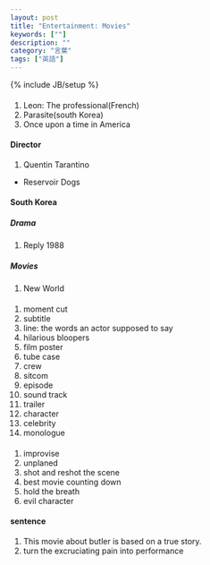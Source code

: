 ```yaml
---
layout: post
title: "Entertainment: Movies"
keywords: [""]
description: ""
category: "言葉"
tags: ["英語"]
---
```

{% include JB/setup %}

#### 
1. Leon: The professional(French) 
2. Parasite(south Korea)
3. Once upon a time in America


#### Director
1. Quentin Tarantino
- Reservoir Dogs

#### South Korea

##### Drama
1. Reply 1988

##### Movies
1. New World



#### 
1. moment cut
2. subtitle
3. line: the words an actor supposed to say
3. hilarious bloopers
4. film poster
5. tube case
6. crew
7. sitcom
8. episode
9. sound track
1. trailer
2. character
3. celebrity
4. monologue


####
1. improvise
2. unplaned
3. shot and reshot the scene
4. best movie counting down
5. hold the breath
6. evil character

#### sentence
1. This movie about butler is based on a true story.
2. turn the excruciating pain into performance





